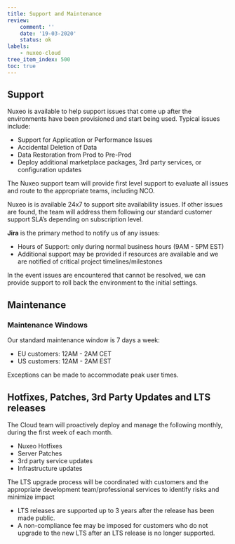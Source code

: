 ```yaml
---
title: Support and Maintenance
review:
    comment: ''
    date: '19-03-2020'
    status: ok
labels:
    - nuxeo-cloud
tree_item_index: 500
toc: true
---
```


## Support

Nuxeo is available to help support issues that come up after the environments have been provisioned and start being used. Typical issues include:
- Support for Application or Performance Issues
- Accidental Deletion of Data
- Data Restoration from Prod to Pre-Prod
- Deploy additional marketplace packages, 3rd party services, or configuration updates

The Nuxeo support team will provide first level support to evaluate all issues and route to the appropriate teams, including NCO.

Nuxeo is is available 24x7 to support site availability issues. If other issues are found, the team will address them following our standard customer support SLA’s depending on subscription level.

**Jira** is the primary method to notify us of any issues:
- Hours of Support: only during normal business hours (9AM - 5PM EST)
- Additional support may be provided if resources are available and we are notified of critical project timelines/milestones

In the event issues are encountered that cannot be resolved, we can provide support to roll back the environment to the initial settings.

## Maintenance

### Maintenance Windows

Our standard maintenance window is 7 days a week:
- EU customers: 12AM - 2AM CET
- US customers: 12AM - 2AM EST

Exceptions can be made to accommodate peak user times.

## Hotfixes, Patches, 3rd Party Updates and LTS releases

The Cloud team will proactively deploy and manage the following monthly, during the first week of each month.
- Nuxeo Hotfixes
- Server Patches
- 3rd party service updates
- Infrastructure updates

The LTS upgrade process will be coordinated with customers and the appropriate development team/professional services to identify risks and minimize impact
- LTS releases are supported up to 3 years after the release has been made public.
- A non-compliance fee may be imposed for customers who do not upgrade to the new LTS after an LTS release is no longer supported.
